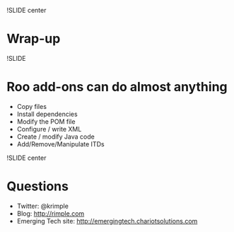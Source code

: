 !SLIDE center

# Wrap-up #

!SLIDE 

# Roo add-ons can do almost anything

* Copy files
* Install dependencies
* Modify the POM file
* Configure / write XML
* Create / modify Java code
* Add/Remove/Manipulate ITDs

!SLIDE center

# Questions #

* Twitter: @krimple
* Blog: http://rimple.com
* Emerging Tech site: http://emergingtech.chariotsolutions.com


